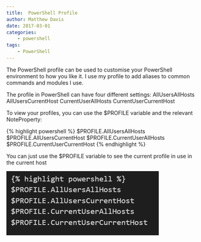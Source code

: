 ```yaml
---
title:  PowerShell Profile
author: Matthew Davis
date: 2017-03-01
categories: 
    - powershell
tags:
    - PowerShell
---
```


The PowerShell profile can be used to customise your PowerShell environment to how you like it. I use my profile to add aliases to common commands and modules I use.

The profile in PowerShell can have four different settings:
AllUsersAllHosts
AllUsersCurrentHost
CurrentUserAllHosts
CurrentUserCurrentHost 

To view your profiles, you can use the $PROFILE variable and the relevant NoteProperty:

{% highlight powershell %}
$PROFILE.AllUsersAllHosts
$PROFILE.AllUsersCurrentHost
$PROFILE.CurrentUserAllHosts
$PROFILE.CurrentUserCurrentHost
{% endhighlight %}

You can just use the $PROFILE variable to see the current profile in use in the current host

![PowerShell profiles](/images/powershell-profile/profile.png)
